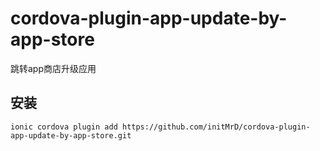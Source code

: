 # cordova-plugin-app-update-by-app-store
跳转app商店升级应用

## 安装
```
ionic cordova plugin add https://github.com/initMrD/cordova-plugin-app-update-by-app-store.git
```
